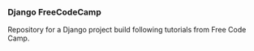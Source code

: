 ### Django FreeCodeCamp

Repository for a Django project build following tutorials from Free Code Camp. 